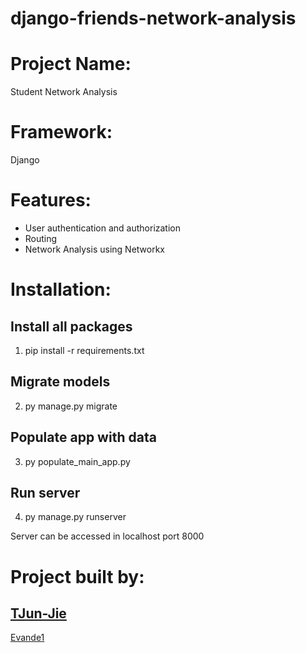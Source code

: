# django-friends-network-analysis

# Project Name:
Student Network Analysis

# Framework:
Django

# Features:
- User authentication and authorization
- Routing
- Network Analysis using Networkx

# Installation:
## Install all packages
1. pip install -r requirements.txt
## Migrate models
2. py manage.py migrate
## Populate app with data
3. py populate_main_app.py 
## Run server
4. py manage.py runserver
   
Server can be accessed in localhost port 8000

# Project built by:
[TJun-Jie](https://github.com/TJun-Jie)
---
[Evande1](https://github.com/Evande1)

